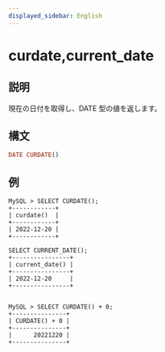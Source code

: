 ```yaml
---
displayed_sidebar: English
---
```


# curdate,current_date

## 説明

現在の日付を取得し、DATE 型の値を返します。

## 構文

```Haskell
DATE CURDATE()
```

## 例

```Plain Text
MySQL > SELECT CURDATE();
+------------+
| curdate()  |
+------------+
| 2022-12-20 |
+------------+

SELECT CURRENT_DATE();
+----------------+
| current_date() |
+----------------+
| 2022-12-20     |
+----------------+


MySQL > SELECT CURDATE() + 0;
+---------------+
| CURDATE() + 0 |
+---------------+
|      20221220 |
+---------------+
```
